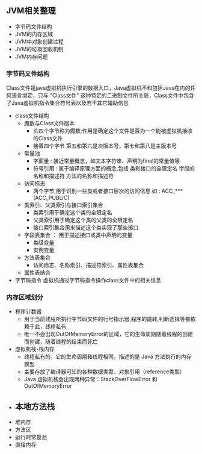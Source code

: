 ## JVM相关整理
- 字节码文件结构
- JVM的内存区域
- JVM中对象创建过程
- JVM的垃圾回收机制
- JVM内存问题
### 字节码文件结构
Class文件是java虚拟机执行引擎的数据入口，Java虚拟机不和包括Java在内的任何语言绑定，只与 "Class文件" 这种特定的二进制文件所关联，Class文件中包含了Java虚拟机指令集合符号表以及若干其它辅助信息
- class文件结构
	- 魔数与Class文件版本
		- 头四个字节称为魔数:作用是确定这个文件是否为一个能被虚拟机接收的Class文件
		- 接着四个字节   第五和第六是次版本号，第七和第八是主版本号
	- 常量池
		- 字面量  :  接近常量概念，如文本字符串、声明为final的常量值等
		- 符号引用  :  属于编译原理方面的概念,包括 类和接口的全限定名  字段的名称和描述符  方法的名称和描述符
	- 访问标志
		- 两个字节,用于识别一些类或者接口层次的访问信息   如 : ACC_***(ACC_PUBLIC)
	- 类索引、父类索引与接口索引集合
		- 类索引用于确定这个类的全限定名
		- 父类索引用于确定这个类的父类的全限定名
		- 接口索引集合用来描述这个类实现了那些接口
	- 字段表集合 ： 用于描述接口或类中声明的变量
		- 类级变量
		- 实例变量
	- 方法表集合
		- 访问标志、名称索引、描述符索引、属性表集合
	- 属性表结合
- 字节码指令
虚拟机通过字节码指令操作class文件中的相关信息
### 内存区域划分
- 程序计数器
	- 用于当前线程所执行字节码文件的行号指示器,程序的跳转,判断选择等都依赖于此，线程私有
	- 唯一不会出现OutOfMemoryError的区域，它的生命周期随着线程的创建而创建，随着线程的结束而死亡
- 虚拟机栈-栈内存
	- 线程私有的，它的生命周期和线程相同，描述的是 Java 方法执行的内存模型
	- 主要存放了编译器可知的各种数据类型、对象引用（reference类型）
	- Java 虚拟机栈会出现两种异常：StackOverFlowError 和 OutOfMemoryError
- 本地方法栈
	- 
- 堆内存
- 方法区
- 运行时常量池
- 直接内存